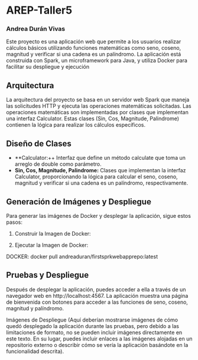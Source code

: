 # AREP-Taller5

### Andrea Durán Vivas

Este proyecto es una aplicación web que permite a los usuarios realizar 
cálculos básicos utilizando funciones matemáticas como seno, coseno, magnitud y 
verificar si una cadena es un palíndromo. La aplicación está construida con Spark, 
un microframework para Java, y utiliza Docker para facilitar su despliegue y ejecución

## Arquitectura

La arquitectura del proyecto se basa en un servidor web Spark que maneja las solicitudes HTTP y 
ejecuta las operaciones matemáticas solicitadas. Las operaciones matemáticas son implementadas 
por clases que implementan una interfaz Calculator. Estas clases (Sin, Cos, Magnitude, Palindrome) 
contienen la lógica para realizar los cálculos específicos.

## Diseño de Clases

- **Calculator:++ Interfaz que define un método calculate que toma un arreglo de double como parámetro.
- **Sin, Cos, Magnitude, Palindrome:** Clases que implementan la interfaz Calculator, proporcionando la lógica para calcular el seno, coseno, magnitud y verificar si una cadena es un palíndromo, respectivamente.


## Generación de Imágenes y Despliegue

Para generar las imágenes de Docker y desplegar la aplicación, sigue estos pasos:

1. Construir la Imagen de Docker:

2. Ejecutar la Imagen de Docker:

DOCKER: docker pull andreaduran/firstsprkwebapprepo:latest

## Pruebas y Despliegue

Después de desplegar la aplicación, puedes acceder a ella a través de un navegador web en http://localhost:4567. La aplicación muestra una página de bienvenida con botones para acceder a las funciones de seno, coseno, magnitud y palíndromo.

Imágenes de Despliegue
(Aquí deberían mostrarse imágenes de cómo quedó desplegado la aplicación durante las pruebas, pero debido a las limitaciones de formato, no se pueden incluir imágenes directamente en este texto. En su lugar, puedes incluir enlaces a las imágenes alojadas en un repositorio externo o describir cómo se vería la aplicación basándote en la funcionalidad descrita).
